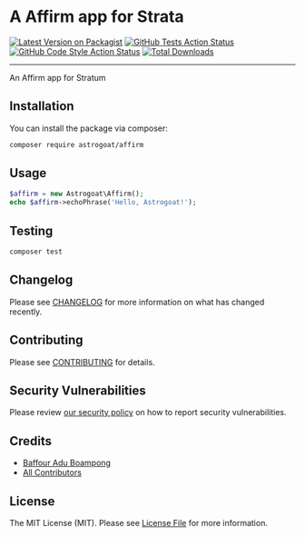 # A Affirm app for Strata

[![Latest Version on Packagist](https://img.shields.io/packagist/v/astrogoat/affirm.svg?style=flat-square)](https://packagist.org/packages/astrogoat/affirm)
[![GitHub Tests Action Status](https://img.shields.io/github/workflow/status/astrogoat/affirm/run-tests?label=tests)](https://github.com/astrogoat/affirm/actions?query=workflow%3Arun-tests+branch%3Amain)
[![GitHub Code Style Action Status](https://img.shields.io/github/workflow/status/astrogoat/affirm/Check%20&%20fix%20styling?label=code%20style)](https://github.com/astrogoat/affirm/actions?query=workflow%3A"Check+%26+fix+styling"+branch%3Amain)
[![Total Downloads](https://img.shields.io/packagist/dt/astrogoat/affirm.svg?style=flat-square)](https://packagist.org/packages/astrogoat/affirm)

---

An Affirm app for Stratum

## Installation

You can install the package via composer:

```bash
composer require astrogoat/affirm
```

## Usage

```php
$affirm = new Astrogoat\Affirm();
echo $affirm->echoPhrase('Hello, Astrogoat!');
```

## Testing

```bash
composer test
```

## Changelog

Please see [CHANGELOG](CHANGELOG.md) for more information on what has changed recently.

## Contributing

Please see [CONTRIBUTING](.github/CONTRIBUTING.md) for details.

## Security Vulnerabilities

Please review [our security policy](../../security/policy) on how to report security vulnerabilities.

## Credits

- [Baffour Adu Boampong](https://github.com/baffouradu)
- [All Contributors](../../contributors)



## License

The MIT License (MIT). Please see [License File](LICENSE.md) for more information.
